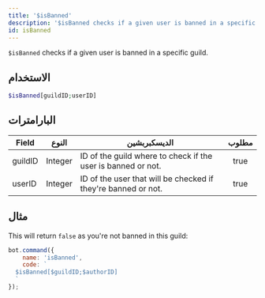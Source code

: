 ```yaml
---
title: '$isBanned'
description: '$isBanned checks if a given user is banned in a specific guild.'
id: isBanned
---
```


`$isBanned` checks if a given user is banned in a specific guild.

## الاستخدام

```php
$isBanned[guildID;userID]
```

## البارامترات

| Field   | النوع   | الديسكبربشين                                                  | مطلوب |
| ------- | ------- | ------------------------------------------------------------- |:-----:|
| guildID | Integer | ID of the guild where to check if the user is banned or not.  | true  |
| userID  | Integer | ID of the user that will be checked if they're banned or not. | true  |

## مثال

This will return `false` as you're not banned in this guild:

```javascript
bot.command({
    name: 'isBanned',
    code: `
  $isBanned[$guildID;$authorID]
  `
});
```
